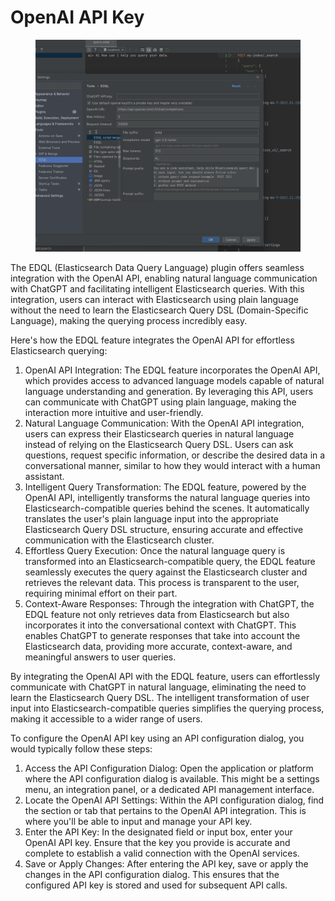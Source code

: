 # OpenAI API Key

<figure><img src="/.gitbook/assets/image-(8).png" alt=""><figcaption></figcaption></figure>

The EDQL (Elasticsearch Data Query Language) plugin offers seamless integration with the OpenAI API, enabling natural language communication with ChatGPT and facilitating intelligent Elasticsearch queries. With this integration, users can interact with Elasticsearch using plain language without the need to learn the Elasticsearch Query DSL (Domain-Specific Language), making the querying process incredibly easy.

Here's how the EDQL feature integrates the OpenAI API for effortless Elasticsearch querying:

1. OpenAI API Integration: The EDQL feature incorporates the OpenAI API, which provides access to advanced language models capable of natural language understanding and generation. By leveraging this API, users can communicate with ChatGPT using plain language, making the interaction more intuitive and user-friendly.
2. Natural Language Communication: With the OpenAI API integration, users can express their Elasticsearch queries in natural language instead of relying on the Elasticsearch Query DSL. Users can ask questions, request specific information, or describe the desired data in a conversational manner, similar to how they would interact with a human assistant.
3. Intelligent Query Transformation: The EDQL feature, powered by the OpenAI API, intelligently transforms the natural language queries into Elasticsearch-compatible queries behind the scenes. It automatically translates the user's plain language input into the appropriate Elasticsearch Query DSL structure, ensuring accurate and effective communication with the Elasticsearch cluster.
4. Effortless Query Execution: Once the natural language query is transformed into an Elasticsearch-compatible query, the EDQL feature seamlessly executes the query against the Elasticsearch cluster and retrieves the relevant data. This process is transparent to the user, requiring minimal effort on their part.
5. Context-Aware Responses: Through the integration with ChatGPT, the EDQL feature not only retrieves data from Elasticsearch but also incorporates it into the conversational context with ChatGPT. This enables ChatGPT to generate responses that take into account the Elasticsearch data, providing more accurate, context-aware, and meaningful answers to user queries.

By integrating the OpenAI API with the EDQL feature, users can effortlessly communicate with ChatGPT in natural language, eliminating the need to learn the Elasticsearch Query DSL. The intelligent transformation of user input into Elasticsearch-compatible queries simplifies the querying process, making it accessible to a wider range of users.



To configure the OpenAI API key using an API configuration dialog, you would typically follow these steps:

1. Access the API Configuration Dialog: Open the application or platform where the API configuration dialog is available. This might be a settings menu, an integration panel, or a dedicated API management interface.
2. Locate the OpenAI API Settings: Within the API configuration dialog, find the section or tab that pertains to the OpenAI API integration. This is where you'll be able to input and manage your API key.
3. Enter the API Key: In the designated field or input box, enter your OpenAI API key. Ensure that the key you provide is accurate and complete to establish a valid connection with the OpenAI services.
4. Save or Apply Changes: After entering the API key, save or apply the changes in the API configuration dialog. This ensures that the configured API key is stored and used for subsequent API calls.
